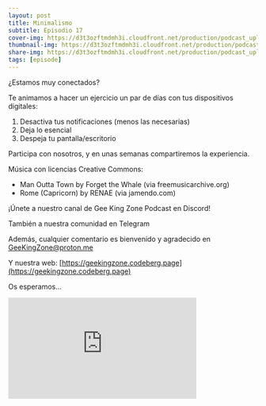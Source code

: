 ```yaml
---
layout: post
title: Minimalismo
subtitle: Episodio 17
cover-img: https://d3t3ozftmdmh3i.cloudfront.net/production/podcast_uploaded_nologo/14743809/14743809-1619370377976-ce118b9b0f9a8.jpg
thumbnail-img: https://d3t3ozftmdmh3i.cloudfront.net/production/podcast_uploaded_nologo/14743809/14743809-1619370377976-ce118b9b0f9a8.jpg
share-img: https://d3t3ozftmdmh3i.cloudfront.net/production/podcast_uploaded_nologo/14743809/14743809-1619370377976-ce118b9b0f9a8.jpg
tags: [episode]
---
```


¿Estamos muy conectados?

Te animamos a hacer un ejercicio un par de días con tus dispositivos digitales:

1.   Desactiva tus notificaciones (menos las necesarias)
2.   Deja lo esencial
3.   Despeja tu pantalla/escritorio

Participa con nosotros, y en unas semanas compartiremos la experiencia.

Música con licencias Creative Commons:

*   Man Outta Town by Forget the Whale (via freemusicarchive.org)
*   Rome (Capricorn) by RENAE (via jamendo.com)

¡Únete a nuestro canal de Gee King Zone Podcast en Discord!

También a nuestra comunidad en Telegram

Además, cualquier comentario es bienvenido y agradecido en GeeKingZone@proton.me

Y nuestra web: [https://geekingzone.codeberg.page](https://geekingzone.codeberg.page)

Os esperamos...

  
<iframe src='https://podcasters.spotify.com/pod/show/geekingzone/embed/episodes/Minimalismo-e1pjhnv' height='204px' width='380px' frameborder='0' scrolling='no'></iframe>